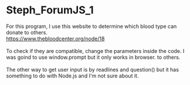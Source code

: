 # Steph_ForumJS_1
For this program, I use this website to determine which blood type can donate to others.
<br>
https://www.thebloodcenter.org/node/18
<br><br>
To check if they are compatible, change the parameters inside the code.
I was goind to use window.prompt but it only works in browser.
to others.
<br>
<br>
The other way to get user input is by readlines and question() but it has something to do with Node.js and I'm not sure about it.
